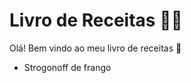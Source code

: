 # Livro de Receitas :woman_cook:

Olá! Bem vindo ao meu livro de receitas :wave:



- Strogonoff de frango
